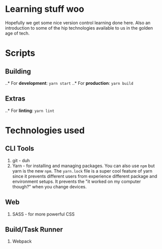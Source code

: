 # Learning stuff woo
Hopefully we get some nice version control learning done here. Also an introduction to some of the hip technologies available to us in the golden age of tech.

# Scripts
## Building
..* For __development__: ```yarn start```
..* For __production__: ```yarn build```
## Extras
..* For __linting__: ```yarn lint```

# Technologies used
## CLI Tools
1. git - duh
2. Yarn - for installing and managing packages. You can also use ```npm``` but yarn is the new ```npm```. The ```yarn.lock``` file is a super cool feature of yarn since it prevents different users from experience different package and environment setups. It prevents the "it worked on my computer though?" when you change devices.

## Web
1. SASS - for more powerful CSS

## Build/Task Runner
1. Webpack